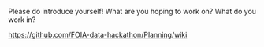 Please do introduce yourself! What are you hoping to work on? What do you work in?

<https://github.com/FOIA-data-hackathon/Planning/wiki> 


